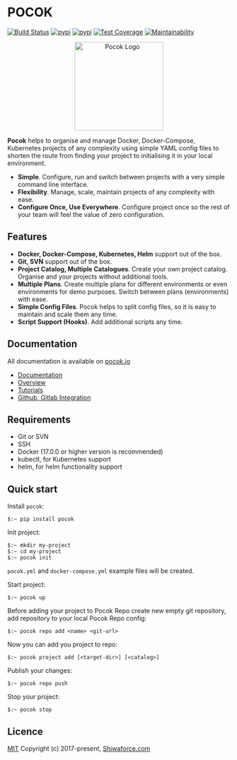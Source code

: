 # POCOK
[![Build Status](https://travis-ci.org/shiwaforce/pocok.svg?branch=master)](https://travis-ci.org/shiwaforce/pocok)
[![pypi](https://img.shields.io/pypi/v/pocok.svg)](https://pypi.python.org/pypi/pocok)
[![pypi](https://img.shields.io/pypi/pyversions/pocok.svg)](https://pypi.python.org/pypi/pocok)
[![Test Coverage](https://api.codeclimate.com/v1/badges/62a09af060af69ece1d2/test_coverage)](https://codeclimate.com/github/shiwaforce/pocok/test_coverage)
[![Maintainability](https://api.codeclimate.com/v1/badges/62a09af060af69ece1d2/maintainability)](https://codeclimate.com/github/shiwaforce/pocok/maintainability)

<p align="center">
  <img width="200" height="200" title="Pocok Logo" src="https://raw.githubusercontent.com/shiwaforce/pocok/master/logo.svg?sanitize=true"/>
</p>

**Pocok** helps to organise and manage Docker, Docker-Compose, Kubernetes projects of any complexity using simple YAML config files to shorten the route from finding your project to initialising it in your local environment. 

- **Simple**. Configure, run and switch between projects with a very simple command line interface.     
- **Flexibility**. Manage, scale, maintain projects of any complexity with ease.
- **Configure Once, Use Everywhere**. Configure project once so the rest of your team will feel the value of zero configuration. 

## Features
- **Docker, Docker-Compose, Kubernetes, Helm** support out of the box.
- **Git, SVN** support out of the box.
- **Project Catalog, Multiple Catalogues**. Create your own project catalog. Organise and your projects without additional tools.
- **Multiple Plans**. Create multiple plans for different environments or even environments for demo purposes. Switch between plans (environments) with ease.
- **Simple Config Files**. Pocok helps to split config files, so it is easy to maintain and scale them any time.
- **Script Support (Hooks)**. Add additional scripts any time.


## Documentation
All documentation is available on [pocok.io](https://pocok.io)
- [Documentation](http://pocok.io/documentation) 
- [Overview](http://pocok.io/documentation/) 
- [Tutorials](http://pocok.io/tutorials/) 
- [Github, Gitlab Integration](http://pocok.io/documentation/third-party-integrations/) 


## Requirements
- Git or SVN
- SSH
- Docker (17.0.0 or higher version is recommended)
- kubectl, for Kubernetes support
- helm, for helm functionality support

## Quick start
Install `pocok`:
```
$:~ pip install pocok
```

Init project:
```
$:~ mkdir my-project
$:~ cd my-project
$:~ pocok init
```
`pocok.yml` and `docker-compose.yml` example files will be created.

Start project:
```
$:~ pocok up
```

Before adding your project to Pocok Repo create new empty git repository,
add repository to your local Pocok Repo config:
```
$:~ pocok repo add <name> <git-url>
```

Now you can add you project to repo:
```
$:~ pocok project add [<target-dir>] [<catalog>]
```

Publish your changes:
```
$:~ pocok repo push
```

Stop your project:
```
$:~ pocok stop
```

## Licence
[MIT](http://opensource.org/licenses/MIT)
Copyright (c) 2017-present, [Shiwaforce.com](https://www.shiwaforce.com)
